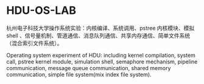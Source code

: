 # HDU-OS-LAB

杭州电子科技大学操作系统实验：内核编译、系统调用、pstree 内核模块、模拟 shell 、信号量机制、管道通信、消息队列通信、共享内存通信、简单文件系统（混合索引文件系统）。

Operating system experiment of HDU: including kernel compilation, system call, pstree kernel module, simulation shell, semaphore mechanism, pipeline communication, message queue communication, shared memory communication, simple file system(mix index file system).
